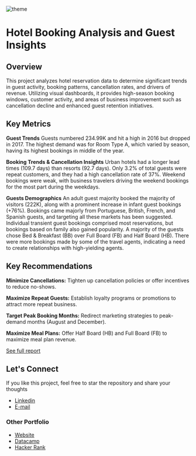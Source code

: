 ![theme](https://github.com/sakibahmed-da/hotel_booking/blob/main/hotel_booking_theme.png)

# Hotel Booking Analysis and Guest Insights

## Overview

This project analyzes hotel reservation data to determine significant trends in guest activity, booking patterns, cancellation rates, and drivers of revenue. Utilizing visual dashboards, it provides high-season booking windows, customer activity, and areas of business improvement such as cancellation decline and enhanced guest retention initiatives. 


## Key Metrics

**Guest Trends**
Guests numbered 234.99K and hit a high in 2016 but dropped in 2017. The highest demand was for Room Type A, which varied by season, having its highest bookings in middle of the year.

**Booking Trends & Cancellation Insights**
Urban hotels had a longer lead times (109.7 days) than resorts (92.7 days). Only 3.2% of total guests were repeat customers, and they had a high cancellation rate of 37%. Weekend bookings were weak, with business travelers driving the weekend bookings for the most part during the weekdays.

**Guests Demographics**
An adult guest majority booked the majority of visitors (222K), along with a prominent increase in infant guest bookings (+76%). Bookings came majorly from Portuguese, British, French, and Spanish guests, and targeting all these markets has been suggested. Individual transient guest bookings comprised most reservations, but bookings based on family also gained popularity.
A majority of the guests chose Bed & Breakfast (BB) over Full Board (FB) and Half Board (HB). There were more bookings made by some of the travel agents, indicating a need to create relationships with high-yielding agents.

## Key Recommendations

**Minimize Cancellations:** Tighten up cancellation policies or offer incentives to reduce no-shows.

**Maximize Repeat Guests:** Establish loyalty programs or promotions to attract more repeat business.

**Target Peak Booking Months:** Redirect marketing strategies to peak-demand months (August and December).

**Maximize Meal Plans:** Offer Half Board (HB) and Full Board (FB) to maximize meal plan revenue.

[See full report](https://github.com/sakibahmed-da/hotel_booking/blob/main/hotel_booking_report.pdf)

## Let's Connect
If you like this project, feel free to  star the repository and share your thoughts

- [Linkedin](https://www.linkedin.com/in/sakib07q/)
- [E-mail](ahmedsakib540@gmail.com)

### Other Portfolio

- [Website](https://sakibda.wixsite.com/sakib-ahmed)
- [Datacamp](https://www.datacamp.com/portfolio/sakib007)
- [Hacker Rank](https://www.hackerrank.com/profile/ahmedsakib540)
